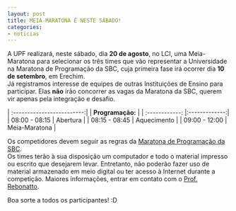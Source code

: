```yaml
---
layout: post
title: MEIA-MARATONA É NESTE SÁBADO!
categories:
- noticias
---
```



A UPF realizará, neste sábado, dia **20 de agosto**, no LCI, uma Meia-Maratona para selecionar 
os três times que vão representar a Universidade na Maratona de Programação da SBC, cuja primeira fase
irá ocorrer dia **10 de setembro**, em Erechim.  
Já registramos interesse de equipes de outras Instituições de Ensino para participar. 
Elas **não** irão concorrer as vagas da Maratona da SBC, querem vir apenas pela integração e desafio.

| :-------------------------:|
| **Programação:**               |
| :------------: |:-------------:|
| 08:00 - 08:15  | Abertura      |
| 08:15 - 08:45  | Aquecimento   |
| 09:00 - 12:00  | Meia-Maratona |


Os competidores devem seguir as regras da [Maratona de Programação da SBC]("http://maratona.ime.usp.br/").  
Os times terão à sua disposição um computador e todo o material impresso ou escrito que desejarem levar. 
Entretanto, não poderão fazer uso de material armazenado em meio digital ou ter acesso à Internet durante a competição.
Maiores informações, entrar em contato com o [Prof. Rebonatto]("/images/mtr.png").

Boa sorte a todos os participantes! :D
